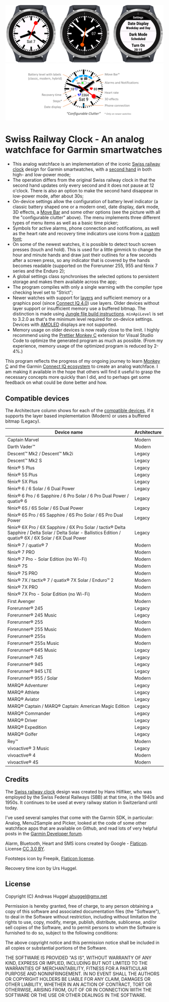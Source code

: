 ![image](https://raw.githubusercontent.com/ahuggel/SwissRailwayClock/main/docs/WatchFace.png)
![image](https://raw.githubusercontent.com/ahuggel/SwissRailwayClock/main/docs/ConfigurableClutter.png)

# Swiss Railway Clock - An analog watchface for Garmin smartwatches

- This analog watchface is an implementation of the iconic [Swiss railway clock] design for Garmin smartwatches, with a [second hand] in both high- and low-power mode;
- The operation differs from the original Swiss railway clock in that the second hand updates only every second and it does not pause at 12 o'clock. There is also an option to make the second hand disappear in low-power mode, after about 30s;
- On-device settings allow the configuration of battery level indicator (a classic battery shaped one or a modern one), date display, dark mode, 3D effects, a [Move Bar] and some other options (see the picture with all the "configurable clutter" above). The menu implements three different types of menu items as well as a basic time picker;
- Symbols for active alarms, phone connection and notifications, as well as the heart rate and recovery time indicators use icons from a [custom font];
- On some of the newest watches, it is possible to detect touch screen presses (touch and hold). This is used for a little gimmick to change the hour and minute hands and draw just their outlines for a few seconds after a screen press, so any indicator that is covered by the hands becomes readable (supported on the Forerunner 255, 955 and fēnix 7 series and the Enduro 2);
- A global settings class synchronises the selected options to persistent storage and makes them available across the app;
- The program compiles with only a single warning with the compiler type checking level set to "Strict";
- Newer watches with support for [layers] and sufficient memory or a graphics pool (since [Connect IQ 4.0]) use layers. Older devices without layer support or insufficient memory use a buffered bitmap. The distinction is made using [Jungle file build instructions]. ```minApiLevel``` is set to 3.2.0 as that's the minimum level required for on-device settings. Devices with [AMOLED] displays are not supported.
- Memory usage on older devices is now really close to the limit. I highly recommend using the [Prettier Monkey C] extension for Visual Studio Code to optimize the generated program as much as possible. (From my experience, memory usage of the optimized program is reduced by 2-4%.)

This program reflects the progress of my ongoing journey to learn [Monkey C] and the Garmin [Connect IQ ecosystem] to create an analog watchface. I am making it available in the hope that others will find it useful to grasp the necessary concepts more quickly than I did, and to perhaps get some feedback on what could be done better and how.

## Compatible devices

The Architecture column shows for each of the [compatible devices], if it supports the layer based implementation (Modern) or uses a buffered bitmap (Legacy). 

| Device name | Architecture |
| ----------- | ------------ |
| Captain Marvel | Modern |
| Darth Vader™ | Modern |
| Descent™ Mk2 / Descent™ Mk2i | Legacy |
| Descent™ Mk2 S | Legacy       |
| fēnix® 5 Plus | Legacy |
| fēnix® 5S Plus | Legacy |
| fēnix® 5X Plus | Legacy |
| fēnix® 6 / 6 Solar / 6 Dual Power | Legacy |
| fēnix® 6 Pro / 6 Sapphire / 6 Pro Solar / 6 Pro Dual Power / quatix® 6 | Legacy |
| fēnix® 6S / 6S Solar / 6S Dual Power | Legacy |
| fēnix® 6S Pro / 6S Sapphire / 6S Pro Solar / 6S Pro Dual Power | Legacy |
| fēnix® 6X Pro / 6X Sapphire / 6X Pro Solar / tactix® Delta Sapphire / Delta Solar / Delta Solar - Ballistics Edition / quatix® 6X / 6X Solar / 6X Dual Power | Legacy |
| fēnix® 7 / quatix® 7 | Modern |
| fēnix® 7 PRO | Modern |
| fēnix® 7 Pro - Solar Edition (no Wi-Fi) | Modern |
| fēnix® 7S | Modern |
| fēnix® 7S PRO | Modern |
| fēnix® 7X / tactix® 7 / quatix® 7X Solar / Enduro™ 2 | Modern |
| fēnix® 7X PRO | Modern |
| fēnix® 7X Pro - Solar Edition (no Wi-Fi) | Modern |
| First Avenger | Modern |
| Forerunner® 245 | Legacy |
| Forerunner® 245 Music | Legacy |
| Forerunner® 255 | Modern |
| Forerunner® 255 Music | Modern |
| Forerunner® 255s | Modern |
| Forerunner® 255s Music | Modern |
| Forerunner® 645 Music | Legacy |
| Forerunner® 745 | Legacy |
| Forerunner® 945 | Legacy |
| Forerunner® 945 LTE | Legacy |
| Forerunner® 955 / Solar | Modern |
| MARQ® Adventurer | Legacy |
| MARQ® Athlete | Legacy |
| MARQ® Aviator | Legacy |
| MARQ® Captain / MARQ® Captain: American Magic Edition | Legacy |
| MARQ® Commander | Legacy |
| MARQ® Driver | Legacy |
| MARQ® Expedition | Legacy |
| MARQ® Golfer | Legacy |
| Rey™ | Modern |
| vívoactive® 3 Music | Legacy |
| vívoactive® 4 | Modern |
| vívoactive® 4S | Modern |

## Credits

The [Swiss railway clock] design was created by Hans Hilfiker, who was employed by the Swiss Federal Railways (SBB) at that time, in the 1940s and 1950s. It continues to be used at every railway station in Switzerland until today.

I've used several samples that come with the Garmin SDK, in particular: Analog, Menu2Sample and Picker, looked at the code of some other watchface apps that are available on Github, and read lots of very helpful posts in the [Garmin Developer forum].

Alarm, Bluetooth, Heart and SMS icons created by Google - [Flaticon]. License [CC 3.0 BY].

Footsteps icon by Freepik, [Flaticon license].

Recovery time icon by Urs Huggel.

[second hand]: https://developer.garmin.com/connect-iq/connect-iq-faq/how-do-i-get-my-watch-face-to-update-every-second/
[custom font]: https://developer.garmin.com/connect-iq/connect-iq-faq/how-do-i-use-custom-fonts/
[layers]: https://developer.garmin.com/connect-iq/core-topics/user-interface/
[Connect IQ 4.0]: https://forums.garmin.com/developer/connect-iq/b/news-announcements/posts/a-whole-new-world-of-graphics-with-connect-iq-4
[Jungle file build instructions]: https://developer.garmin.com/connect-iq/reference-guides/jungle-reference/
[AMOLED]: https://developer.garmin.com/connect-iq/connect-iq-faq/how-do-i-make-a-watch-face-for-amoled-products/#howdoimakeawatchfaceforamoledproducts
[Monkey C]: https://developer.garmin.com/connect-iq/monkey-c/
[Connect IQ ecosystem]: https://developer.garmin.com/connect-iq/
[Garmin Developer forum]: https://forums.garmin.com/developer/connect-iq/f/discussion
[Swiss railway clock]: https://en.wikipedia.org/wiki/Swiss_railway_clock
[Flaticon]: https://www.flaticon.com/packs/material-design/
[CC 3.0 BY]: https://creativecommons.org/licenses/by/3.0/
[Flaticon license]: https://www.freepikcompany.com/legal?&_ga=2.78543444.1954543656.1683086561-616594141.1683086561&_gl=1*4sgkt0*test_ga*NjE2NTk0MTQxLjE2ODMwODY1NjE.*test_ga_523JXC6VL7*MTY4MzEyNDUwMi4yLjEuMTY4MzEyNDg0OS41NC4wLjA.*fp_ga*NjE2NTk0MTQxLjE2ODMwODY1NjE.*fp_ga_1ZY8468CQB*MTY4MzEyNDUzMi4yLjEuMTY4MzEyNDg0OS41NC4wLjA.#nav-flaticon
[Prettier Monkey C]: https://marketplace.visualstudio.com/items?itemName=markw65.prettier-extension-monkeyc
[Move Bar]: https://support.garmin.com/en-US/?faq=JwIMwaMTTV0t7r0mvkdA08
[compatible devices]: https://developer.garmin.com/connect-iq/compatible-devices/

## License

Copyright (C) Andreas Huggel <ahuggel@gmx.net>

Permission is hereby granted, free of charge, to any person obtaining a copy of this software
and associated documentation files (the "Software"), to deal in the Software without 
restriction, including without limitation the rights to use, copy, modify, merge, publish, 
distribute, sublicense, and/or sell copies of the Software, and to permit persons to whom the 
Software is furnished to do so, subject to the following conditions:

The above copyright notice and this permission notice shall be included in all copies or 
substantial portions of the Software.

THE SOFTWARE IS PROVIDED "AS IS", WITHOUT WARRANTY OF ANY KIND, EXPRESS OR IMPLIED, INCLUDING 
BUT NOT LIMITED TO THE WARRANTIES OF MERCHANTABILITY, FITNESS FOR A PARTICULAR PURPOSE AND 
NONINFRINGEMENT. IN NO EVENT SHALL THE AUTHORS OR COPYRIGHT HOLDERS BE LIABLE FOR ANY CLAIM, 
DAMAGES OR OTHER LIABILITY, WHETHER IN AN ACTION OF CONTRACT, TORT OR OTHERWISE, ARISING FROM, 
OUT OF OR IN CONNECTION WITH THE SOFTWARE OR THE USE OR OTHER DEALINGS IN THE SOFTWARE.
